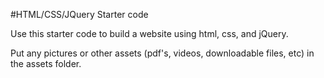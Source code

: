 #HTML/CSS/JQuery Starter code

Use this starter code to build a website using html, css, and jQuery.

Put any pictures or other assets (pdf's, videos, downloadable files, etc) in the assets folder.
